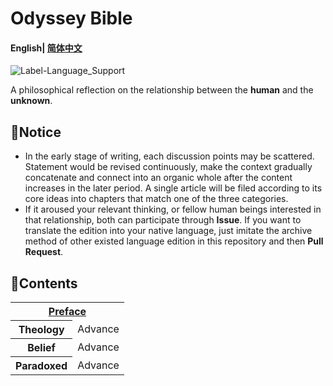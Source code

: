 # Odyssey Bible

#### English| [简体中文](README-zh_cn.md)

![Label-Language_Support](https://img.shields.io/badge/Language%20Support-English%20Chinese-red)

A philosophical reflection on the relationship between the **human** and the **unknown**.

## 📌Notice

- In the early stage of writing, each discussion points may be scattered. Statement would be revised continuously, make the context gradually concatenate and connect into an organic whole after the content increases in the later period. A single article will be filed according to its core ideas into chapters that match one of the three categories.
- If it aroused your relevant thinking, or fellow human beings interested in that relationship, both can participate through **Issue**. If you want to translate the edition into your native language, just imitate the archive method of other existed language edition in this repository and then **Pull Request**.

## 🧭Contents

<table>
    <tr>
        <th colspan="2"><a href="Preface\preface.md">Preface</a></th>
    </tr>
    <tr>
    	<th>Theology</th>
        <td>Advance</td>
    </tr>
    <tr>
    	<th>Belief</th>
        <td>Advance</td>
    </tr>
    <tr>
    	<th>Paradoxed</th>
        <td>Advance</td>
    </tr>
</table>